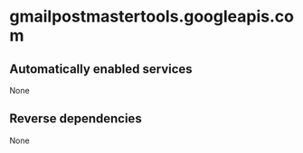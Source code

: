 # gmailpostmastertools.googleapis.com

## Automatically enabled services

None

## Reverse dependencies

None

